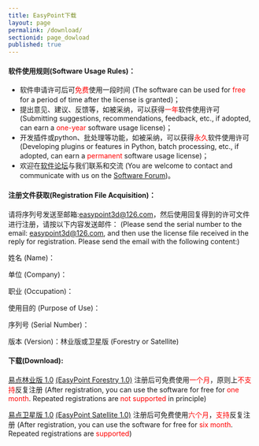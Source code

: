 ```yaml
---
title: EasyPoint下载
layout: page
permalink: /download/
sectionid: page_dowload
published: true
---
```

#### 软件使用规则(Software Usage Rules)：

- 软件申请许可后可<font color=Red>免费</font>使用一段时间 (The software can be used for <font color=Red>free</font> for a period of time after the license is granted)；
- 提出意见、建议、反馈等，如被采纳，可以获得<font color=Red>一年</font>软件使用许可 (Submitting suggestions, recommendations, feedback, etc., if adopted, can earn a <font color=Red>one-year</font> software usage license)；
- 开发插件或python、批处理等功能，如被采纳，可以获得<font color=Red>永久</font>软件使用许可 (Developing plugins or features in Python, batch processing, etc., if adopted, can earn a <font color=Red>permanent</font> software usage license)；
- 欢迎在[软件论坛](https://forum.easypoint.xyz/)与我们联系和交流 (You are welcome to contact and communicate with us on the [Software Forum](https://forum.easypoint.xyz/))。

#### 注册文件获取(Registration File Acquisition)：

请将序列号发送至邮箱:easypoint3d@126.com，然后使用回复得到的许可文件进行注册，请按以下内容发送邮件：
(Please send the serial number to the email: easypoint3d@126.com, and then use the license file received in the reply for registration. Please send the email with the following content:)

姓名 (Name)：

单位 (Company)：

职业 (Occupation)：

使用目的 (Purpose of Use)：

序列号 (Serial Number)：

版本 (Version)：林业版或卫星版 (Forestry or Satellite)

#### 下载(Download):

[易点林业版 1.0](https://pan.baidu.com/s/1w3RqMEWDliR355XYxadd6A?pwd=zg5m) [(EasyPoint Forestry 1.0)](https://drive.google.com/file/d/1X6aKiqhpSTctnSrWOeWKwWRRCpXiEX7V/view?usp=sharing) 注册后可免费使用<font color=Red>一个月</font>，原则上<font color=Red>不支持</font>反复注册 (After registration, you can use the software for free for <font color=Red>one month</font>. Repeated registrations are <font color=Red>not supported</font> in principle)

[易点卫星版 1.0](https://pan.baidu.com/s/1cqHaLrX53zOLAzpnWskDJw?pwd=6bay) [(EasyPoint Satellite 1.0)](https://drive.google.com/file/d/1FNtM_bLH_kE3xoieh1sWGyFm6QtSwR9Y/view?usp=sharing) 注册后可免费使用<font color=Red>六个月</font>，<font color=Red>支持</font>反复注册 (After registration, you can use the software for free for <font color=Red>six month</font>. Repeated registrations are <font color=Red>supported</font>)
